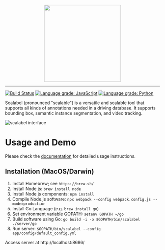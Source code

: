 <p align="center"><img width=250 src="https://s3-us-west-2.amazonaws.com/scalabel-public/www/logo/scalable_dark.svg" /></p>

--------------------------------------------------------------------------------


[![Build Status](https://travis-ci.com/ucbdrive/scalabel.svg?token=9QKS6inVmkjyhrWUHjqT&branch=master)](https://travis-ci.com/ucbdrive/scalabel)
[![Language grade: JavaScript](https://img.shields.io/lgtm/grade/javascript/g/ucbdrive/scalabel.svg)](https://lgtm.com/projects/g/ucbdrive/scalabel/context:javascript)
[![Language grade: Python](https://img.shields.io/lgtm/grade/python/g/ucbdrive/scalabel.svg)](https://lgtm.com/projects/g/ucbdrive/scalabel/context:python) 

Scalabel (pronounced "scalable") is a versatile and scalable tool that supports all kinds of annotations needed in a driving database. It supports bounding box, semantic instance segmentation, and video tracking.

![scalabel interface](https://s3-us-west-2.amazonaws.com/www.scalabel.ai/images/scalabel_teaser_interface.jpg)

# Usage and Demo

Please check the [documentation](http://www.scalabel.ai/doc) for detailed usage instructions.

## Installation (MacOS/Darwin)

1. Install Homebrew; see `https://brew.sh/`
2. Install Node.js: `brew install node`
3. Install Node.js components: `npm install`
4. Compile Node.js software: `npx webpack --config webpack.config.js --mode=production`
5. Install Go Language (e.g. `brew install go`)
6. Set environment variable GOPATH: `setenv GOPATH ~/go`
7. Build software using Go: `go build -i -o $GOPATH/bin/scalabel ./server/go`
8. Run server: `$GOPATH/bin/scalabel --config app/config/default_config.yml`

Access server at http://localhost:8686/


